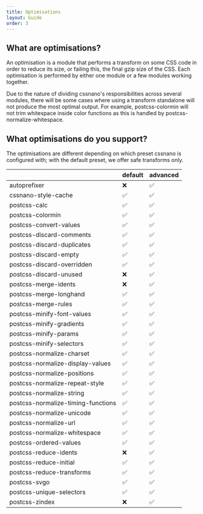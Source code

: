 ```yaml
---
title: Optimisations
layout: Guide
order: 3
---
```


## What are optimisations?

An optimisation is a module that performs a transform on some CSS code in order
to reduce its size, or failing this, the final gzip size of the CSS. Each
optimisation is performed by either one module or a few modules working
together.

Due to the nature of dividing cssnano's responsibilities across several modules,
there will be some cases where using a transform standalone will not produce
the most optimal output. For example, postcss-colormin will not trim whitespace
inside color functions as this is handled by postcss-normalize-whitespace.

## What optimisations do you support?

The optimisations are different depending on which preset cssnano is configured with; with the default preset, we offer safe transforms only.

|                                    | default | advanced |
| ---------------------------------- | ------- | -------- |
| autoprefixer                       | ❌       | ✅        |
| cssnano-style-cache                | ✅       | ✅        |
| postcss-calc                       | ✅       | ✅        |
| postcss-colormin                   | ✅       | ✅        |
| postcss-convert-values             | ✅       | ✅        |
| postcss-discard-comments           | ✅       | ✅        |
| postcss-discard-duplicates         | ✅       | ✅        |
| postcss-discard-empty              | ✅       | ✅        |
| postcss-discard-overridden         | ✅       | ✅        |
| postcss-discard-unused             | ❌       | ✅        |
| postcss-merge-idents               | ❌       | ✅        |
| postcss-merge-longhand             | ✅       | ✅        |
| postcss-merge-rules                | ✅       | ✅        |
| postcss-minify-font-values         | ✅       | ✅        |
| postcss-minify-gradients           | ✅       | ✅        |
| postcss-minify-params              | ✅       | ✅        |
| postcss-minify-selectors           | ✅       | ✅        |
| postcss-normalize-charset          | ✅       | ✅        |
| postcss-normalize-display-values   | ✅       | ✅        |
| postcss-normalize-positions        | ✅       | ✅        |
| postcss-normalize-repeat-style     | ✅       | ✅        |
| postcss-normalize-string           | ✅       | ✅        |
| postcss-normalize-timing-functions | ✅       | ✅        |
| postcss-normalize-unicode          | ✅       | ✅        |
| postcss-normalize-url              | ✅       | ✅        |
| postcss-normalize-whitespace       | ✅       | ✅        |
| postcss-ordered-values             | ✅       | ✅        |
| postcss-reduce-idents              | ❌       | ✅        |
| postcss-reduce-initial             | ✅       | ✅        |
| postcss-reduce-transforms          | ✅       | ✅        |
| postcss-svgo                       | ✅       | ✅        |
| postcss-unique-selectors           | ✅       | ✅        |
| postcss-zindex                     | ❌       | ✅        |
